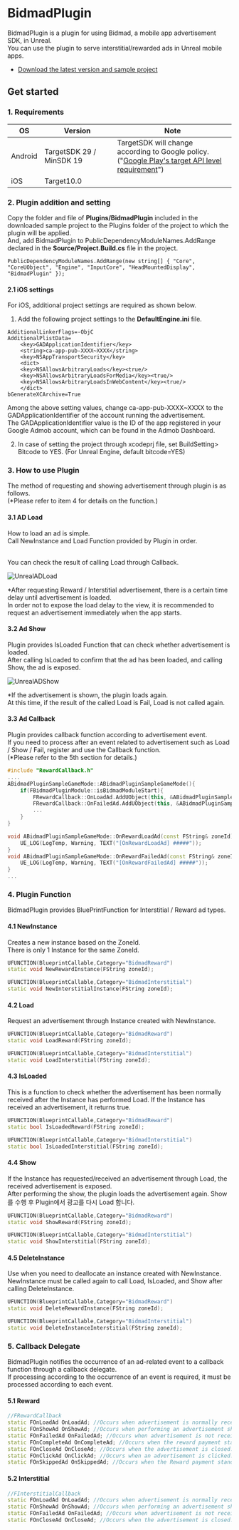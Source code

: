 # BidmadPlugin

BidmadPlugin is a plugin for using Bidmad, a mobile app advertisement SDK, in Unreal.<br>
You can use the plugin to serve interstitial/rewarded ads in Unreal mobile apps.<br>

- [Download the latest version and sample project](https://github.com/bidmad/Bidmad-Unreal/archive/master.zip)

## Get started
### 1. Requirements 

|OS|Version|Note|
|---|---|---|
|Android|TargetSDK 29 / MinSDK 19|TargetSDK will change according to Google policy.<br>("[Google Play's target API level requirement](https://developer.android.com/distribute/best-practices/develop/target-sdk?hl=en)") |
|iOS|Target10.0||

### 2. Plugin addition and setting
Copy the folder and file of **Plugins/BidmadPlugin** included in the downloaded sample project to the Plugins folder of the project to which the plugin will be applied.<br>
And, add BidmadPlugin to PublicDependencyModuleNames.AddRange declared in the **Source/Project.Build.cs** file in the project.

```
PublicDependencyModuleNames.AddRange(new string[] { "Core", "CoreUObject", "Engine", "InputCore", "HeadMountedDisplay", "BidmadPlugin" });
```

#### 2.1 iOS settings

For iOS, additional project settings are required as shown below.
​
1. Add the following project settings to the **DefaultEngine.ini** file.

```
AdditionalLinkerFlags=-ObjC
AdditionalPlistData=
    <key>GADApplicationIdentifier</key>
    <string>ca-app-pub-XXXX~XXXX</string>
    <key>NSAppTransportSecurity</key>
    <dict>
    <key>NSAllowsArbitraryLoads</key><true/>
    <key>NSAllowsArbitraryLoadsForMedia</key><true/>
    <key>NSAllowsArbitraryLoadsInWebContent</key><true/>
    </dict>
bGenerateXCArchive=True
```

Among the above setting values, change <string>ca-app-pub-XXXX~XXXX</string> to the GADApplicationIdentifier of the account running the advertisement.<br>
The GADApplicationIdentifier value is the ID of the app registered in your Google Admob account, which can be found in the Admob Dashboard.

2. In case of setting the project through xcodeprj file, set BuildSetting> Bitcode to YES.
(For Unreal Engine, default bitcode=YES)

### 3. How to use Plugin

The method of requesting and showing advertisement through plugin is as follows.<br>
(*Please refer to item 4 for details on the function.)

#### 3.1 AD Load

How to load an ad is simple.<br>
Call NewInstance and Load Function provided by Plugin in order.<br><br>

You can check the result of calling Load through Callback.

![UnrealADLoad](./Readme_Contents/UnrealADLoad.png)

*After requesting Reward / Interstitial advertisement, there is a certain time delay until advertisement is loaded.<br>
In order not to expose the load delay to the view, it is recommended to request an advertisement immediately when the app starts.

#### 3.2 Ad Show

Plugin provides IsLoaded Function that can check whether advertisement is loaded.<br>
After calling IsLoaded to confirm that the ad has been loaded, and calling Show, the ad is exposed.

![UnrealADShow](./Readme_Contents/UnrealADShow.png)

*If the advertisement is shown, the plugin loads again.<br>
At this time, if the result of the called Load is Fail, Load is not called again.

#### 3.3 Ad Callback

Plugin provides callback function according to advertisement event.<br>
If you need to process after an event related to advertisement such as Load / Show / Fail, register and use the Callback function.<br>
(*Please refer to the 5th section for details.)

```cpp
#include "RewardCallback.h"
....
ABidmadPluginSampleGameMode::ABidmadPluginSampleGameMode(){
    if(FBidmadPluginModule::isBidmadModuleStart){
        FRewardCallback::OnLoadAd.AddUObject(this, &ABidmadPluginSampleGameMode::OnRewardLoadAd);
        FRewardCallback::OnFailedAd.AddUObject(this, &ABidmadPluginSampleGameMode::OnRewardFailedAd);
        ...
    }
}

void ABidmadPluginSampleGameMode::OnRewardLoadAd(const FString& zoneId){
    UE_LOG(LogTemp, Warning, TEXT("[OnRewardLoadAd] #####"));
}
void ABidmadPluginSampleGameMode::OnRewardFailedAd(const FString& zoneId){
    UE_LOG(LogTemp, Warning, TEXT("[OnRewardFailedAd] #####"));
}
...
```

### 4. Plugin Function

BidmadPlugin provides BluePrintFunction for Interstitial / Reward ad types.

#### 4.1 NewInstance

Creates a new instance based on the ZoneId.<br>
There is only 1 Instance for the same ZoneId.

```cpp
UFUNCTION(BlueprintCallable,Category="BidmadReward")
static void NewRewardInstance(FString zoneId);

UFUNCTION(BlueprintCallable,Category="BidmadInterstitial")
static void NewInterstitialInstance(FString zoneId);
```

#### 4.2 Load

Request an advertisement through Instance created with NewInstance.

```cpp
UFUNCTION(BlueprintCallable,Category="BidmadReward")
static void LoadReward(FString zoneId);

UFUNCTION(BlueprintCallable,Category="BidmadInterstitial")
static void LoadInterstitial(FString zoneId);
```

#### 4.3 IsLoaded

This is a function to check whether the advertisement has been normally received after the Instance has performed Load. If the Instance has received an advertisement, it returns true.

```cpp
UFUNCTION(BlueprintCallable,Category="BidmadReward")
static bool IsLoadedReward(FString zoneId);

UFUNCTION(BlueprintCallable,Category="BidmadInterstitial")
static bool IsLoadedInterstitial(FString zoneId);
```

#### 4.4 Show

If the Instance has requested/received an advertisement through Load, the received advertisement is exposed.<br>
After performing the show, the plugin loads the advertisement again.
Show를 수행 후 Plugin에서 광고를 다시 Load 합니다.

```cpp
UFUNCTION(BlueprintCallable,Category="BidmadReward")
static void ShowReward(FString zoneId);

UFUNCTION(BlueprintCallable,Category="BidmadInterstitial")
static void ShowInterstitial(FString zoneId);
```

#### 4.5 DeleteInstance

Use when you need to deallocate an instance created with NewInstance.<br>
NewInstance must be called again to call Load, IsLoaded, and Show after calling DeleteInstance.

```cpp
UFUNCTION(BlueprintCallable,Category="BidmadReward")
static void DeleteRewardInstance(FString zoneId);

UFUNCTION(BlueprintCallable,Category="BidmadInterstitial")
static void DeleteInstanceInterstitial(FString zoneId);
```

### 5. Callback Delegate

BidmadPlugin notifies the occurrence of an ad-related event to a callback function through a callback delegate.<br>
If processing according to the occurrence of an event is required, it must be processed according to each event.

#### 5.1 Reward

```cpp
//FRewardCallback
static FOnLoadAd OnLoadAd; //Occurs when advertisement is normally received after performing advertisement load.
static FOnShowAd OnShowAd; //Occurs when performing an advertisement show.
static FOnFailedAd OnFailedAd; //Occurs when advertisement is not received after performing advertisement load
static FOnCompleteAd OnCompleteAd; //Occurs when the reward payment standard is achieved in reward advertisement.
static FOnCloseAd OnCloseAd; //Occurs when the advertisement is closed.
static FOnClickAd OnClickAd; //Occurs when an advertisement is clicked.
static FOnSkippedAd OnSkippedAd; //Occurs when the Reward payment standard is not achieved and the advertisement ends in a reward advertisement.
```

#### 5.2 Interstitial

```cpp
//FInterstitialCallback
static FOnLoadAd OnLoadAd; //Occurs when advertisement is normally received after performing advertisement load.
static FOnShowAd OnShowAd; //Occurs when performing an advertisement show.
static FOnFailedAd OnFailedAd; //Occurs when advertisement is not received after performing advertisement load.
static FOnCloseAd OnCloseAd; //Occurs when the advertisement is closed.
```
